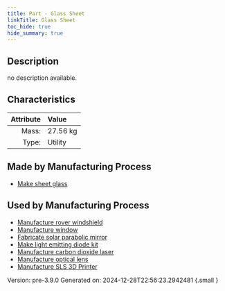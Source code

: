 ```yaml
---
title: Part - Glass Sheet
linkTitle: Glass Sheet
toc_hide: true
hide_summary: true
---
```


## Description
no description available.

## Characteristics

| Attribute      | Value |
|--------:|:------|
|Mass:|27.56 kg|
|Type:|Utility|

## Made by Manufacturing Process

- [Make sheet glass](/docs/definitions/process/make-sheet-glass)

## Used by Manufacturing Process

- [Manufacture rover windshield](/docs/definitions/process/manufacture-rover-windshield)
- [Manufacture window](/docs/definitions/process/manufacture-window)
- [Fabricate solar parabolic mirror](/docs/definitions/process/fabricate-solar-parabolic-mirror)
- [Make light emitting diode kit](/docs/definitions/process/make-light-emitting-diode-kit)
- [Manufacture carbon dioxide laser](/docs/definitions/process/manufacture-carbon-dioxide-laser)
- [Manufacture optical lens](/docs/definitions/process/manufacture-optical-lens)
- [Manufacture SLS 3D Printer](/docs/definitions/process/manufacture-sls-3d-printer)


Version: pre-3.9.0 Generated on: 2024-12-28T22:56:23.2942481
{.small }

